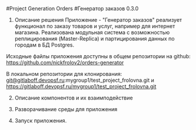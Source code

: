 #Project Generation Orders
#Генератор заказов 0.3.0

1. Описание решения
Приложение - "Генератор заказов" реализует функционал по заказу товаров и услуг, например для интернет магазина. Реализована модульная система с возможностью реплицирования (Master-Replica) и партицирования данных по городам
в БД Postgres.

Исходные файлы приложения доступны в общем репозитории на github: https://github.com/nickfrolov2/orders-generator

В локальном репозитории для клонирования: git@gitlaboff.devopsf.ru:mygroup1/test_project_frolovna.git и https://gitlaboff.devopsf.ru/mygroup1/test_project_frolovna.git




2. Описание компонентов и их взаимподействие

3. Разворачивание среды для приложения
4. Запуск приложения.

